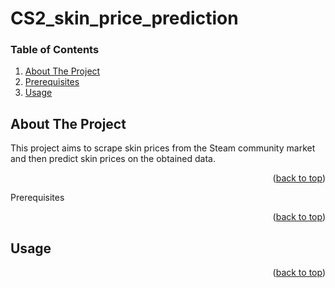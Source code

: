 #  CS2_skin_price_prediction

<a name="readme-top"></a>

### Table of Contents
<ol>
  <li>
    <a href="#about-the-project">About The Project</a>
  </li>
  <li>
    <a href="#prerequisites">Prerequisites</a>
  </li>
  <li><a href="#usage">Usage</a></li>
</ol>

## About The Project

This project aims to scrape skin prices from the Steam community market and then predict 
skin prices on the obtained data.


<p align="right">(<a href="#readme-top">back to top</a>)</p

### Prerequisites

<p align="right">(<a href="#readme-top">back to top</a>)</p>

## Usage

<p align="right">(<a href="#readme-top">back to top</a>)</p>
